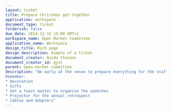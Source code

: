 ```yaml
---
layout: ticket
title: Prepare Christmas get-together
application: workspace
document_type: ticket
folderish: false
due_date: 2014-12-15 15:00 GMT+2
workspace_name: Open Market Committee
application_name: Workspace
design_title: Rich page
design_description: Exmple of a ticket
document_creator: Guido Stevens
document_creator_id: gyst
parent: open-market-committee
description: "Be early at the venue to prepare everything for the staff christmas get-together.
Remember:
* Decoration
* Gifts
* Get a toast master to organise the speeches
* Projector for the annual retrospect
* Cables and Adapters"
---
```


